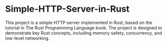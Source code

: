 # Simple-HTTP-Server-in-Rust
This project is a simple HTTP server implemented in Rust, based on the tutorial in The Rust Programming Language book. The project is designed to demonstrate key Rust concepts, including memory safety, concurrency, and low-level networking.
